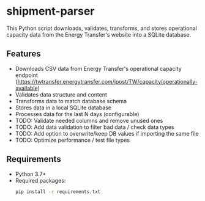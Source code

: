 # shipment-parser

This Python script downloads, validates, transforms, and stores operational capacity data from the Energy Transfer's website into a SQLite database.

## Features

- Downloads CSV data from Energy Transfer's operational capacity endpoint (https://twtransfer.energytransfer.com/ipost/TW/capacity/operationally-available)
- Validates data structure and content
- Transforms data to match database schema
- Stores data in a local SQLite database
- Processes data for the last N days (configurable)
- TODO: Validate needed columns and remove unused ones
- TODO: Add data validation to filter bad data / check data types
- TODO: Add option to overwrite/keep DB values if importing the same file
- TODO: Optimize performance / test file types


## Requirements

- Python 3.7+
- Required packages:
  ```bash
  pip install -r requirements.txt
